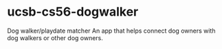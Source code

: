 # ucsb-cs56-dogwalker
Dog walker/playdate matcher
An app that helps connect dog owners with dog walkers or other dog owners. 
